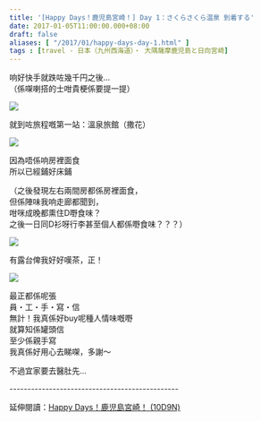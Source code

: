 ```yaml
---
title: '[Happy Days！鹿児島宮崎！] Day 1：さくらさくら温泉 到着する'
date: 2017-01-05T11:00:00.000+08:00
draft: false
aliases: [ "/2017/01/happy-days-day-1.html" ]
tags : [travel - 日本（九州西海道）・ 大隅薩摩鹿児島と日向宮崎]
---
```


响好快手就跌咗幾千円之後...  
（係㗎喇搭的士咁貴梗係要提一提）  

[![](https://c1.staticflickr.com/1/386/31894649982_00a06cd025_z.jpg)](https://c1.staticflickr.com/1/386/31894649982_00a06cd025_z.jpg)

就到咗旅程嘅第一站：溫泉旅館（撒花）  

[![](https://c1.staticflickr.com/1/700/31201863464_9d369a35f0_z.jpg)](https://c1.staticflickr.com/1/700/31201863464_9d369a35f0_z.jpg)

因為唔係响房裡面食  
所以已經鋪好床鋪  
  
（之後發現左右兩間房都係房裡面食，  
但係陣味我响走廊都聞到，  
咁咪成晚都熏住D嘢食味？  
之後一日同D衫呀行李甚至個人都係嘢食味？？？）  

[![](https://c1.staticflickr.com/1/391/31894648522_c5b90a3d62_z.jpg)](https://c1.staticflickr.com/1/391/31894648522_c5b90a3d62_z.jpg)

有露台俾我好好嘆茶，正！  

[![](https://c1.staticflickr.com/1/285/31894659572_b9cb5e5bc2_z.jpg)](https://c1.staticflickr.com/1/285/31894659572_b9cb5e5bc2_z.jpg)

最正都係呢張  
員・工・手・寫・信  
無計！我真係好buy呢種人情味嘅嘢  
就算知係罐頭信  
至少係親手寫  
我真係好用心去睇㗎，多謝～  
  
不過宜家要去醫肚先...  
  
\-----------------------------------------------  
  
延伸閱讀：[Happy Days！鹿児島宮崎！ (10D9N)](http://www.hidie.net/2017/06/happy-days10d9n.html)